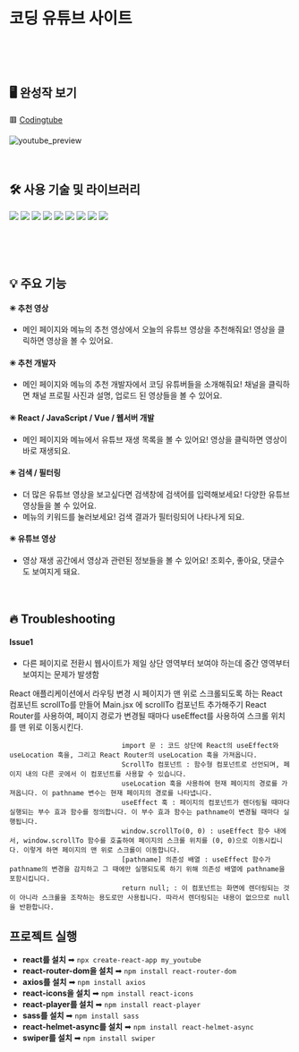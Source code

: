 # 코딩 유튜브 사이트
<br/><br/><br/>


## 🖥 완성작 보기
🟥 [Codingtube](https://codingyoutube.netlify.app/)

![youtube_preview](https://github.com/kanghyejiny/my_youtube/assets/112097855/9e69f84a-ac84-4721-8a11-399e16db6085)
<br/><br/><br/>


## 🛠 사용 기술 및 라이브러리
<p>
 <img src="https://img.shields.io/badge/nodedotjs-339933?style=for-the-badge&logo=nodedotjs&logoColor=white">
 <img src="https://img.shields.io/badge/react-61DAFB?style=for-the-badge&logo=react&logoColor=white">
 <img src="https://img.shields.io/badge/reactrouter-CA4245?style=for-the-badge&logo=react&logoColor=white">
 <img src="https://img.shields.io/badge/axios-5A29E4?style=for-the-badge&logo=react&logoColor=white">
 <img src="https://img.shields.io/badge/youtube-FF0000?style=for-the-badge&logo=youtube&logoColor=white">
 <img src="https://img.shields.io/badge/rapid-0055DA?style=for-the-badge&logo=rapid&logoColor=white">
 <img src="https://img.shields.io/badge/sass-CC6699?style=for-the-badge&logo=rapid&logoColor=white">
 <img src="https://img.shields.io/badge/netlify-00C7B7?style=for-the-badge&logo=netlify&logoColor=white">
 <img src="https://img.shields.io/badge/github-181717?style=for-the-badge&logo=github&logoColor=white">
</p>
<br/><br/><br/>


## 💡 주요 기능
#### ✳ 추천 영상
- 메인 페이지와  메뉴의 추천 영상에서 오늘의 유튜브 영상을 추천해줘요! 영상을 클릭하면  영상을 볼 수 있어요.

#### ✳ 추천 개발자
- 메인 페이지와 메뉴의 추천 개발자에서 코딩 유튜버들을 소개해줘요! 채널을 클릭하면 채널 프로필 사진과 설명, 업로드 된 영상들을 볼 수 있어요. 

#### ✳ React / JavaScript / Vue / 웹서버 개발
- 메인 페이지와 메뉴에서 유튜브 재생 목록을 볼 수 있어요! 영상을 클릭하면 영상이 바로 재생되요.

#### ✳ 검색 / 필터링
- 더 많은 유튜브 영상을 보고싶다면 검색창에 검색어를 입력해보세요! 다양한 유튜브 영상들을 볼 수 있어요. 
- 메뉴의 키워드를 눌러보세요! 검색 결과가 필터링되어 나타나게 되요.  

#### ✳ 유튜브 영상
- 영상 재생 공간에서 영상과 관련된 정보들을 볼 수 있어요! 조회수, 좋아요, 댓글수도 보여지게 돼요. 
<br/><br/><br/>

## 🔥 Troubleshooting
#### Issue1  
- 다른 페이지로 전환시 웹사이트가 제일 상단 영역부터 보여야 하는데 중간 영역부터 보여지는 문제가 발생함

React 애플리케이션에서 라우팅 변경 시 페이지가 맨 위로 스크롤되도록 하는 React 컴포넌트 scrollTo를  만들어 Main.jsx 에 scrollTo 컴포넌트 추가해주기
React Router를 사용하여, 페이지 경로가 변경될 때마다 useEffect를 사용하여 스크롤 위치를 맨 위로 이동시킨다.
                            
                            
                                import 문 : 코드 상단에 React의 useEffect와 useLocation 훅을, 그리고 React Router의 useLocation 훅을 가져옵니다.
                                ScrollTo 컴포넌트 : 함수형 컴포넌트로 선언되며, 페이지 내의 다른 곳에서 이 컴포넌트를 사용할 수 있습니다.
                                useLocation 훅을 사용하여 현재 페이지의 경로를 가져옵니다. 이 pathname 변수는 현재 페이지의 경로를 나타냅니다.
                                useEffect 훅 : 페이지의 컴포넌트가 렌더링될 때마다 실행되는 부수 효과 함수를 정의합니다. 이 부수 효과 함수는 pathname이 변경될 때마다 실행됩니다.
                                window.scrollTo(0, 0) : useEffect 함수 내에서, window.scrollTo 함수를 호출하여 페이지의 스크롤 위치를 (0, 0)으로 이동시킵니다. 이렇게 하면 페이지의 맨 위로 스크롤이 이동합니다.
                                [pathname] 의존성 배열 : useEffect 함수가 pathname의 변경을 감지하고 그 때에만 실행되도록 하기 위해 의존성 배열에 pathname을 포함시킵니다.
                                return null; : 이 컴포넌트는 화면에 렌더링되는 것이 아니라 스크롤을 조작하는 용도로만 사용됩니다. 따라서 렌더링되는 내용이 없으므로 null을 반환합니다.



## 프로젝트 실행
- **react를 설치** ➡  `npx create-react-app my_youtube`
- **react-router-dom을 설치** ➡ `npm install react-router-dom`
- **axios를 설치** ➡ `npm install axios`
- **react-icons을 설치** ➡ `npm install react-icons`
- **react-player를 설치** ➡ `npm install react-player`
- **sass를 설치** ➡ `npm install sass`
- **react-helmet-async를 설치** ➡ `npm install react-helmet-async`
- **swiper를 설치** ➡ `npm install swiper`

